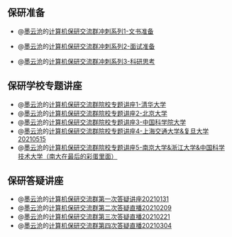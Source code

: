 ## 保研准备

* @[墨云沧](https://space.bilibili.com/21846767?from=search&seid=104103838776132911&spm_id_from=333.337.0.0)的[计算机保研交流群冲刺系列1-文书准备](https://www.bilibili.com/video/BV1xg41157Cp?spm_id_from=333.999.0.0)
* @[墨云沧](https://space.bilibili.com/21846767?from=search&seid=104103838776132911&spm_id_from=333.337.0.0)的[计算机保研交流群冲刺系列2-面试准备](https://www.bilibili.com/video/BV1564y1e7b9?spm_id_from=333.999.0.0)

* @[墨云沧](https://space.bilibili.com/21846767?from=search&seid=104103838776132911&spm_id_from=333.337.0.0)的[计算机保研交流群冲刺系列3-科研思考](https://www.bilibili.com/video/BV1Dg411G7wG?spm_id_from=333.999.0.0)



## 保研学校专题讲座

* @[墨云沧](https://space.bilibili.com/21846767?from=search&seid=104103838776132911&spm_id_from=333.337.0.0)的[计算机保研交流群院校专题讲座1-清华大学](https://www.bilibili.com/video/BV1qU4y1b7s7?spm_id_from=333.999.0.0)
* @[墨云沧](https://space.bilibili.com/21846767?from=search&seid=104103838776132911&spm_id_from=333.337.0.0)的[计算机保研交流群院校专题讲座2-北京大学](https://www.bilibili.com/video/BV1oK4y1R7Dc?spm_id_from=333.999.0.0)
* @[墨云沧](https://space.bilibili.com/21846767?from=search&seid=104103838776132911&spm_id_from=333.337.0.0)的[计算机保研交流群院校专题讲座3-中国科学院大学](https://www.bilibili.com/video/BV1xK4y1A7oy?spm_id_from=333.999.0.0)
* @[墨云沧](https://space.bilibili.com/21846767?from=search&seid=104103838776132911&spm_id_from=333.337.0.0)的[计算机保研交流群院校专题讲座4-上海交通大学&复旦大学20210515](https://www.bilibili.com/video/BV1F64y1k7ED?spm_id_from=333.999.0.0)
* @[墨云沧](https://space.bilibili.com/21846767?from=search&seid=104103838776132911&spm_id_from=333.337.0.0)的[计算机保研交流群院校专题讲座5-南京大学&浙江大学&中国科学技术大学（南大在最后的彩蛋里面）](https://www.bilibili.com/video/BV11B4y1u7Aq?spm_id_from=333.999.0.0)



## 保研答疑讲座

* @[墨云沧](https://space.bilibili.com/21846767?from=search&seid=104103838776132911&spm_id_from=333.337.0.0)的[计算机保研交流群第一次答疑讲座20210131](https://www.bilibili.com/video/BV1Yv411s7Px?spm_id_from=333.999.0.0)
* @[墨云沧](https://space.bilibili.com/21846767?from=search&seid=104103838776132911&spm_id_from=333.337.0.0)的[计算机保研交流群第二次答疑直播20210209](https://www.bilibili.com/video/BV11f4y1r7Vf?spm_id_from=333.999.0.0)
* @[墨云沧](https://space.bilibili.com/21846767?from=search&seid=104103838776132911&spm_id_from=333.337.0.0)的[计算机保研交流群第三次答疑直播20210221](https://www.bilibili.com/video/BV1AU4y1s7UH?spm_id_from=333.999.0.0)
* @[墨云沧](https://space.bilibili.com/21846767?from=search&seid=104103838776132911&spm_id_from=333.337.0.0)的[计算机保研交流群第四次答疑直播20210304](https://www.bilibili.com/video/BV1hA411K7Fj?spm_id_from=333.999.0.0)
